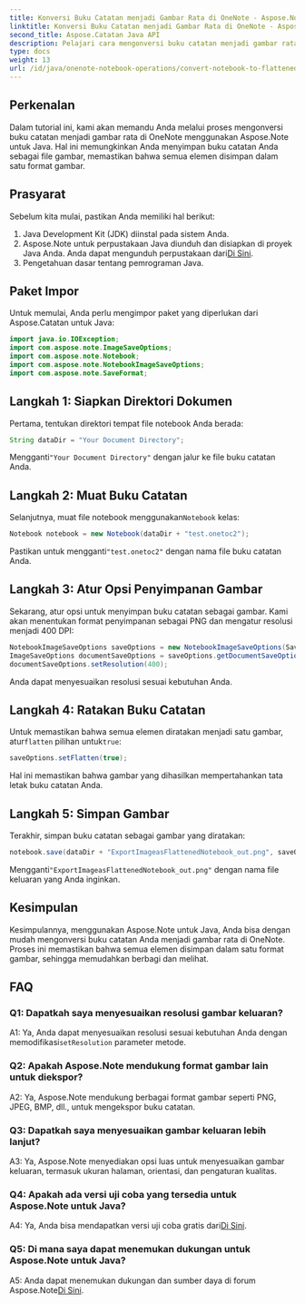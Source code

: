 ```yaml
---
title: Konversi Buku Catatan menjadi Gambar Rata di OneNote - Aspose.Note
linktitle: Konversi Buku Catatan menjadi Gambar Rata di OneNote - Aspose.Note
second_title: Aspose.Catatan Java API
description: Pelajari cara mengonversi buku catatan menjadi gambar rata di OneNote menggunakan Aspose.Note untuk Java. Pertahankan semua elemen dalam satu file gambar dengan mudah.
type: docs
weight: 13
url: /id/java/onenote-notebook-operations/convert-notebook-to-flattened-image/
---
```

## Perkenalan

Dalam tutorial ini, kami akan memandu Anda melalui proses mengonversi buku catatan menjadi gambar rata di OneNote menggunakan Aspose.Note untuk Java. Hal ini memungkinkan Anda menyimpan buku catatan Anda sebagai file gambar, memastikan bahwa semua elemen disimpan dalam satu format gambar.

## Prasyarat

Sebelum kita mulai, pastikan Anda memiliki hal berikut:

1. Java Development Kit (JDK) diinstal pada sistem Anda.
2.  Aspose.Note untuk perpustakaan Java diunduh dan disiapkan di proyek Java Anda. Anda dapat mengunduh perpustakaan dari[Di Sini](https://releases.aspose.com/note/java/).
3. Pengetahuan dasar tentang pemrograman Java.

## Paket Impor

Untuk memulai, Anda perlu mengimpor paket yang diperlukan dari Aspose.Catatan untuk Java:

```java
import java.io.IOException;
import com.aspose.note.ImageSaveOptions;
import com.aspose.note.Notebook;
import com.aspose.note.NotebookImageSaveOptions;
import com.aspose.note.SaveFormat;
```

## Langkah 1: Siapkan Direktori Dokumen

Pertama, tentukan direktori tempat file notebook Anda berada:

```java
String dataDir = "Your Document Directory";
```

 Mengganti`"Your Document Directory"` dengan jalur ke file buku catatan Anda.

## Langkah 2: Muat Buku Catatan

 Selanjutnya, muat file notebook menggunakan`Notebook` kelas:

```java
Notebook notebook = new Notebook(dataDir + "test.onetoc2");
```

 Pastikan untuk mengganti`"test.onetoc2"` dengan nama file buku catatan Anda.

## Langkah 3: Atur Opsi Penyimpanan Gambar

Sekarang, atur opsi untuk menyimpan buku catatan sebagai gambar. Kami akan menentukan format penyimpanan sebagai PNG dan mengatur resolusi menjadi 400 DPI:

```java
NotebookImageSaveOptions saveOptions = new NotebookImageSaveOptions(SaveFormat.Png);
ImageSaveOptions documentSaveOptions = saveOptions.getDocumentSaveOptions();
documentSaveOptions.setResolution(400);
```

Anda dapat menyesuaikan resolusi sesuai kebutuhan Anda.

## Langkah 4: Ratakan Buku Catatan

Untuk memastikan bahwa semua elemen diratakan menjadi satu gambar, atur`flatten` pilihan untuk`true`:

```java
saveOptions.setFlatten(true);
```

Hal ini memastikan bahwa gambar yang dihasilkan mempertahankan tata letak buku catatan Anda.

## Langkah 5: Simpan Gambar

Terakhir, simpan buku catatan sebagai gambar yang diratakan:

```java
notebook.save(dataDir + "ExportImageasFlattenedNotebook_out.png", saveOptions);
```

 Mengganti`"ExportImageasFlattenedNotebook_out.png"` dengan nama file keluaran yang Anda inginkan.

## Kesimpulan

Kesimpulannya, menggunakan Aspose.Note untuk Java, Anda bisa dengan mudah mengonversi buku catatan Anda menjadi gambar rata di OneNote. Proses ini memastikan bahwa semua elemen disimpan dalam satu format gambar, sehingga memudahkan berbagi dan melihat.

## FAQ

### Q1: Dapatkah saya menyesuaikan resolusi gambar keluaran?

 A1: Ya, Anda dapat menyesuaikan resolusi sesuai kebutuhan Anda dengan memodifikasi`setResolution` parameter metode.

### Q2: Apakah Aspose.Note mendukung format gambar lain untuk diekspor?

A2: Ya, Aspose.Note mendukung berbagai format gambar seperti PNG, JPEG, BMP, dll., untuk mengekspor buku catatan.

### Q3: Dapatkah saya menyesuaikan gambar keluaran lebih lanjut?

A3: Ya, Aspose.Note menyediakan opsi luas untuk menyesuaikan gambar keluaran, termasuk ukuran halaman, orientasi, dan pengaturan kualitas.

### Q4: Apakah ada versi uji coba yang tersedia untuk Aspose.Note untuk Java?

 A4: Ya, Anda bisa mendapatkan versi uji coba gratis dari[Di Sini](https://releases.aspose.com/).

### Q5: Di mana saya dapat menemukan dukungan untuk Aspose.Note untuk Java?

 A5: Anda dapat menemukan dukungan dan sumber daya di forum Aspose.Note[Di Sini](https://forum.aspose.com/c/note/28).
